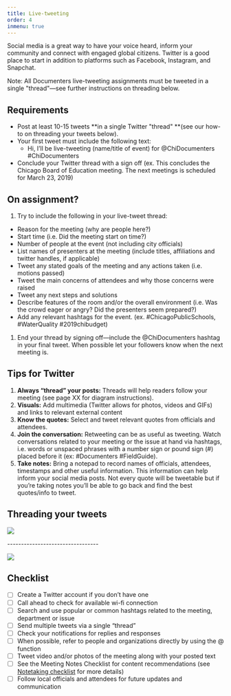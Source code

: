 ```yaml
---
title: Live-tweeting
order: 4
inmenu: true
---
```

Social media is a great way to have your voice heard, inform your community and connect with engaged global citizens. Twitter is a good place to start in addition to platforms such as Facebook, Instagram, and Snapchat. 

Note: All Documenters live-tweeting assignments must be tweeted in a single "thread"—see further instructions on threading below.

## Requirements

* Post at least 10-15 tweets **in a single Twitter "thread" **(see our how-to on threading your tweets below).
* Your first tweet must include the following text:
  * Hi, I’ll be live-tweeting (name/title of event) for @ChiDocumenters #ChiDocumenters
* Conclude your Twitter thread with a sign off (ex. This concludes the Chicago Board of Education meeting. The next meetings is scheduled for March 23, 2019)

## On assignment?

1. Try to include the following in your live-tweet thread:

* Reason for the meeting (why are people here?)
* Start time (i.e. Did the meeting start on time?)
* Number of people at the event (not including city officials)
* List names of presenters at the meeting (include titles, affiliations and twitter handles, if applicable)
* Tweet any stated goals of the meeting and any actions taken (i.e. motions passed)
* Tweet the main concerns of attendees and why those concerns were raised
* Tweet any next steps and solutions
* Describe features of the room and/or the overall environment (i.e. Was the crowd eager or angry? Did the presenters seem prepared?)
* Add any relevant hashtags for the event. (ex. #ChicagoPublicSchools, #WaterQuality #2019chibudget)

1. End your thread by signing off—include the @ChiDocumenters hashtag in your final tweet. When possible let your followers know when the next meeting is.

## Tips for Twitter

1. **Always “thread” your posts:** Threads will help readers follow your meeting (see page XX for diagram instructions).
2. **Visuals:** Add multimedia (Twitter allows for photos, videos and GIFs) and links to relevant external content
3. **Know the quotes:** Select and tweet relevant quotes from officials and attendees.
4. **Join the conversation:** Retweeting can be as useful as tweeting. Watch conversations related to your meeting or the issue at hand via hashtags, i.e. words or unspaced phrases with a number sign or pound sign (#) placed before it (ex: #Documenters #FieldGuide).
5. **Take notes:** Bring a notepad to record names of officials, attendees, timestamps and other useful information. This information can help inform your social media posts. Not every quote will be tweetable but if you’re taking notes you’ll be able to go back and find the best quotes/info to tweet.

## Threading your tweets

![](/img/field-guide-live-tweet2.png)

\---------------------------------

![](/img/field-guide-live-tweet1.png)

## Checklist

- [ ] Create a Twitter account if you don’t have one
- [ ] Call ahead to check for available wi-fi connection
- [ ] Search and use popular or common hashtags related to the meeting, department or issue
- [ ] Send multiple tweets via a single “thread”
- [ ] Check your notifications for replies and responses
- [ ] When possible, refer to people and organizations directly by using the @ function
- [ ] Tweet video and/or photos of the meeting along with your posted text
- [ ] See the Meeting Notes Checklist for content recommendations (see [Notetaking checklist](/on-assignment/notetaking/#checklist) for more details)
- [ ] Follow local officials and attendees for future updates and communication
